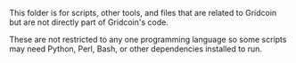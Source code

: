This folder is for scripts, other tools, and files that are related to Gridcoin
but are not directly part of Gridcoin's code. 

These are not restricted to any one programming language so some scripts may need
Python, Perl, Bash, or other dependencies installed to run.